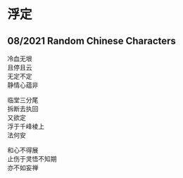# 浮定

## 08/2021 Random Chinese Characters

冷血无垠  
且停且云   
无定不定   
静情心蕴非   

临堂三分尾   
拆断去执回   
又欲定   
浮于千峰棱上   
法何安   

和心不得展   
止伤于灵悟不知期   
亦不如妄禅  
